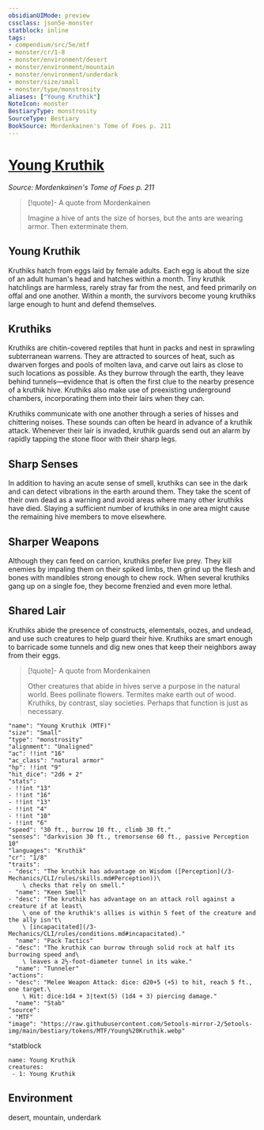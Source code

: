 ```yaml
---
obsidianUIMode: preview
cssclass: json5e-monster
statblock: inline
tags:
- compendium/src/5e/mtf
- monster/cr/1-8
- monster/environment/desert
- monster/environment/mountain
- monster/environment/underdark
- monster/size/small
- monster/type/monstrosity
aliases: ["Young Kruthik"]
NoteIcon: monster
BestiaryType: monstrosity
SourceType: Bestiary
BookSource: Mordenkainen's Tome of Foes p. 211
---
```

# [Young Kruthik](3-Mechanics\CLI\bestiary\monstrosity/young-kruthik-mtf.md)
*Source: Mordenkainen's Tome of Foes p. 211*  

> [!quote]- A quote from Mordenkainen  
> 
> Imagine a hive of ants the size of horses, but the ants are wearing armor. Then exterminate them.

## Young Kruthik

Kruthiks hatch from eggs laid by female adults. Each egg is about the size of an adult human's head and hatches within a month. Tiny kruthik hatchlings are harmless, rarely stray far from the nest, and feed primarily on offal and one another. Within a month, the survivors become young kruthiks large enough to hunt and defend themselves.

## Kruthiks

Kruthiks are chitin-covered reptiles that hunt in packs and nest in sprawling subterranean warrens. They are attracted to sources of heat, such as dwarven forges and pools of molten lava, and carve out lairs as close to such locations as possible. As they burrow through the earth, they leave behind tunnels—evidence that is often the first clue to the nearby presence of a kruthik hive. Kruthiks also make use of preexisting underground chambers, incorporating them into their lairs when they can.

Kruthiks communicate with one another through a series of hisses and chittering noises. These sounds can often be heard in advance of a kruthik attack. Whenever their lair is invaded, kruthik guards send out an alarm by rapidly tapping the stone floor with their sharp legs.

## Sharp Senses

In addition to having an acute sense of smell, kruthiks can see in the dark and can detect vibrations in the earth around them. They take the scent of their own dead as a warning and avoid areas where many other kruthiks have died. Slaying a sufficient number of kruthiks in one area might cause the remaining hive members to move elsewhere.

## Sharper Weapons

Although they can feed on carrion, kruthiks prefer live prey. They kill enemies by impaling them on their spiked limbs, then grind up the flesh and bones with mandibles strong enough to chew rock. When several kruthiks gang up on a single foe, they become frenzied and even more lethal.

## Shared Lair

Kruthiks abide the presence of constructs, elementals, oozes, and undead, and use such creatures to help guard their hive. Kruthiks are smart enough to barricade some tunnels and dig new ones that keep their neighbors away from their eggs.

> [!quote]- A quote from Mordenkainen  
> 
> Other creatures that abide in hives serve a purpose in the natural world. Bees pollinate flowers. Termites make earth out of wood. Kruthiks, by contrast, slay societies. Perhaps that function is just as necessary.


```statblock
"name": "Young Kruthik (MTF)"
"size": "Small"
"type": "monstrosity"
"alignment": "Unaligned"
"ac": !!int "16"
"ac_class": "natural armor"
"hp": !!int "9"
"hit_dice": "2d6 + 2"
"stats":
- !!int "13"
- !!int "16"
- !!int "13"
- !!int "4"
- !!int "10"
- !!int "6"
"speed": "30 ft., burrow 10 ft., climb 30 ft."
"senses": "darkvision 30 ft., tremorsense 60 ft., passive Perception 10"
"languages": "Kruthik"
"cr": "1/8"
"traits":
- "desc": "The kruthik has advantage on Wisdom ([Perception](/3-Mechanics/CLI/rules/skills.md#Perception))\
    \ checks that rely on smell."
  "name": "Keen Smell"
- "desc": "The kruthik has advantage on an attack roll against a creature if at least\
    \ one of the kruthik's allies is within 5 feet of the creature and the ally isn't\
    \ [incapacitated](/3-Mechanics/CLI/rules/conditions.md#incapacitated)."
  "name": "Pack Tactics"
- "desc": "The kruthik can burrow through solid rock at half its burrowing speed and\
    \ leaves a 2½-foot-diameter tunnel in its wake."
  "name": "Tunneler"
"actions":
- "desc": "Melee Weapon Attack: dice: d20+5 (+5) to hit, reach 5 ft., one target.\
    \ Hit: dice:1d4 + 3|text(5) (1d4 + 3) piercing damage."
  "name": "Stab"
"source":
- "MTF"
"image": "https://raw.githubusercontent.com/5etools-mirror-2/5etools-img/main/bestiary/tokens/MTF/Young%20Kruthik.webp"
```
^statblock

```encounter-table
name: Young Kruthik
creatures:
 - 1: Young Kruthik
```

## Environment

desert, mountain, underdark